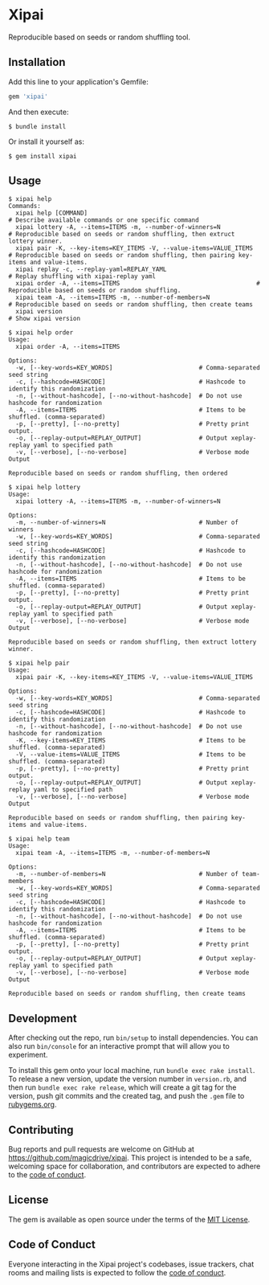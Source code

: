# Xipai

Reproducible based on seeds or random shuffling tool.

## Installation

Add this line to your application's Gemfile:

```ruby
gem 'xipai'
```

And then execute:

    $ bundle install

Or install it yourself as:

    $ gem install xipai

## Usage

```
$ xipai help
Commands:
  xipai help [COMMAND]                                                # Describe available commands or one specific command
  xipai lottery -A, --items=ITEMS -m, --number-of-winners=N           # Reproducible based on seeds or random shuffling, then extruct lottery winner.
  xipai pair -K, --key-items=KEY_ITEMS -V, --value-items=VALUE_ITEMS  # Reproducible based on seeds or random shuffling, then pairing key-items and value-items.
  xipai replay -c, --replay-yaml=REPLAY_YAML                          # Replay shuffling with xipai-replay yaml
  xipai order -A, --items=ITEMS                                      # Reproducible based on seeds or random shuffling.
  xipai team -A, --items=ITEMS -m, --number-of-members=N              # Reproducible based on seeds or random shuffling, then create teams
  xipai version                                                       # Show xipai version
```

```
$ xipai help order
Usage:
  xipai order -A, --items=ITEMS

Options:
  -w, [--key-words=KEY_WORDS]                        # Comma-separated seed string
  -c, [--hashcode=HASHCODE]                          # Hashcode to identify this randomization
  -n, [--without-hashcode], [--no-without-hashcode]  # Do not use hashcode for randomization
  -A, --items=ITEMS                                  # Items to be shuffled. (comma-separated)
  -p, [--pretty], [--no-pretty]                      # Pretty print output.
  -o, [--replay-output=REPLAY_OUTPUT]                # Output xeplay-replay yaml to specified path
  -v, [--verbose], [--no-verbose]                    # Verbose mode Output

Reproducible based on seeds or random shuffling, then ordered
```

```
$ xipai help lottery
Usage:
  xipai lottery -A, --items=ITEMS -m, --number-of-winners=N

Options:
  -m, --number-of-winners=N                          # Number of winners
  -w, [--key-words=KEY_WORDS]                        # Comma-separated seed string
  -c, [--hashcode=HASHCODE]                          # Hashcode to identify this randomization
  -n, [--without-hashcode], [--no-without-hashcode]  # Do not use hashcode for randomization
  -A, --items=ITEMS                                  # Items to be shuffled. (comma-separated)
  -p, [--pretty], [--no-pretty]                      # Pretty print output.
  -o, [--replay-output=REPLAY_OUTPUT]                # Output xeplay-replay yaml to specified path
  -v, [--verbose], [--no-verbose]                    # Verbose mode Output

Reproducible based on seeds or random shuffling, then extruct lottery winner.
```


```
$ xipai help pair
Usage:
  xipai pair -K, --key-items=KEY_ITEMS -V, --value-items=VALUE_ITEMS

Options:
  -w, [--key-words=KEY_WORDS]                        # Comma-separated seed string
  -c, [--hashcode=HASHCODE]                          # Hashcode to identify this randomization
  -n, [--without-hashcode], [--no-without-hashcode]  # Do not use hashcode for randomization
  -K, --key-items=KEY_ITEMS                          # Items to be shuffled. (comma-separated)
  -V, --value-items=VALUE_ITEMS                      # Items to be shuffled. (comma-separated)
  -p, [--pretty], [--no-pretty]                      # Pretty print output.
  -o, [--replay-output=REPLAY_OUTPUT]                # Output xeplay-replay yaml to specified path
  -v, [--verbose], [--no-verbose]                    # Verbose mode Output

Reproducible based on seeds or random shuffling, then pairing key-items and value-items.
```

```
$ xipai help team
Usage:
  xipai team -A, --items=ITEMS -m, --number-of-members=N

Options:
  -m, --number-of-members=N                          # Number of team-members
  -w, [--key-words=KEY_WORDS]                        # Comma-separated seed string
  -c, [--hashcode=HASHCODE]                          # Hashcode to identify this randomization
  -n, [--without-hashcode], [--no-without-hashcode]  # Do not use hashcode for randomization
  -A, --items=ITEMS                                  # Items to be shuffled. (comma-separated)
  -p, [--pretty], [--no-pretty]                      # Pretty print output.
  -o, [--replay-output=REPLAY_OUTPUT]                # Output xeplay-replay yaml to specified path
  -v, [--verbose], [--no-verbose]                    # Verbose mode Output

Reproducible based on seeds or random shuffling, then create teams
```

## Development

After checking out the repo, run `bin/setup` to install dependencies. You can also run `bin/console` for an interactive prompt that will allow you to experiment.

To install this gem onto your local machine, run `bundle exec rake install`. To release a new version, update the version number in `version.rb`, and then run `bundle exec rake release`, which will create a git tag for the version, push git commits and the created tag, and push the `.gem` file to [rubygems.org](https://rubygems.org).

## Contributing

Bug reports and pull requests are welcome on GitHub at https://github.com/magicdrive/xipai. This project is intended to be a safe, welcoming space for collaboration, and contributors are expected to adhere to the [code of conduct](https://github.com/magicdrive/xipai/blob/main/CODE_OF_CONDUCT.md).

## License

The gem is available as open source under the terms of the [MIT License](https://opensource.org/licenses/MIT).

## Code of Conduct

Everyone interacting in the Xipai project's codebases, issue trackers, chat rooms and mailing lists is expected to follow the [code of conduct](https://github.com/magicdrive/xipai/blob/main/CODE_OF_CONDUCT.md).
